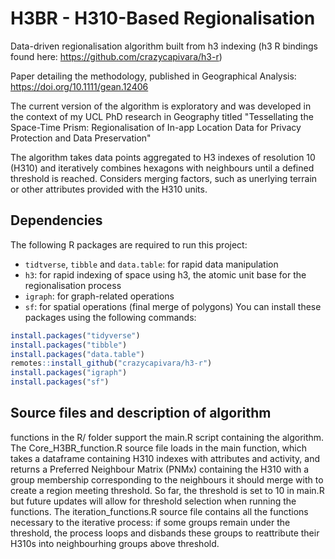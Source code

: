 # H3BR - H310-Based Regionalisation
Data-driven regionalisation algorithm built from h3 indexing (h3 R bindings found here: https://github.com/crazycapivara/h3-r)

Paper detailing the methodology, published in Geographical Analysis: https://doi.org/10.1111/gean.12406

The current version of the algorithm is exploratory and was developed in the context of my UCL PhD research in Geography titled "Tessellating the Space-Time Prism: Regionalisation of In-app Location Data for Privacy Protection and Data Preservation"

 The algorithm takes data points aggregated to H3 indexes of resolution 10 (H310) and iteratively combines hexagons with neighbours until a defined threshold is reached. Considers merging factors, such as unerlying terrain or other attributes provided with the H310 units.

## Dependencies

The following R packages are required to run this project:

- `tidtverse`, `tibble` and `data.table`: for rapid data manipulation
- `h3`: for rapid indexing of space using h3, the atomic unit base for the regionalisation process
- `igraph`: for graph-related operations
- `sf`: for spatial operations (final merge of polygons)
You can install these packages using the following commands:

```r
install.packages("tidyverse")
install.packages("tibble")
install.packages("data.table")
remotes::install_github("crazycapivara/h3-r")
install.packages("igraph")
install.packages("sf")
```
## Source files and description of algorithm
functions in the R/ folder support the main.R script containing the algorithm. 
The Core_H3BR_function.R source file loads in the main function, which takes a dataframe containing H310 indexes with attributes and activity, and returns a Preferred Neighbour Matrix (PNMx) containing the H310 with a group membership corresponding to the neighbours it should merge with to create a region meeting threshold. So far, the threshold is set to 10 in main.R but future updates will allow for threshold selection when running the functions.
The iteration_functions.R source file contains all the functions necessary to the iterative process: if some groups remain under the threshold, the process loops and disbands these groups to reattribute their H310s into neighbourhing groups above threshold. 


